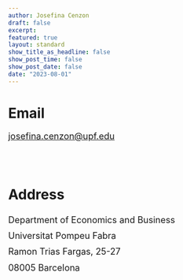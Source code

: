 ```yaml
---
author: Josefina Cenzon
draft: false
excerpt:
featured: true
layout: standard 
show_title_as_headline: false
show_post_time: false
show_post_date: false
date: "2023-08-01"
---
```


<!-- ##### Short summary -->


# Email
<p style="font-size:18px">
  <a href="mailto: josefina.cenzon@upf.edu">josefina.cenzon@upf.edu</a>
</p>


<br>
<br>

# Address

<p style="font-size:18px; line-height:1.8">
  Department of Economics and Business
    <br>
  Universitat Pompeu Fabra
  <br>
  Ramon Trias Fargas, 25-27
  <br>
  08005 Barcelona
</p>


<br>
<br>
<br>
<br>
<br>
<br>